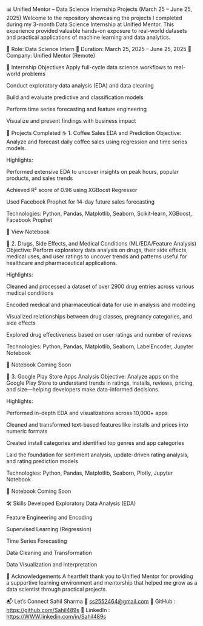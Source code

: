 📊 Unified Mentor – Data Science Internship Projects (March 25 – June 25, 2025)
Welcome to the repository showcasing the projects I completed during my 3-month Data Science Internship at Unified Mentor. This experience provided valuable hands-on exposure to real-world datasets and practical applications of machine learning and data analytics.

🧠 Role: Data Science Intern
📅 Duration: March 25, 2025 – June 25, 2025
🏢 Company: Unified Mentor (Remote)

🎯 Internship Objectives
Apply full-cycle data science workflows to real-world problems

Conduct exploratory data analysis (EDA) and data cleaning

Build and evaluate predictive and classification models

Perform time series forecasting and feature engineering

Visualize and present findings with business impact

📁 Projects Completed
☕ 1. Coffee Sales EDA and Prediction
Objective:
Analyze and forecast daily coffee sales using regression and time series models.

Highlights:

Performed extensive EDA to uncover insights on peak hours, popular products, and sales trends

Achieved R² score of 0.96 using XGBoost Regressor

Used Facebook Prophet for 14-day future sales forecasting

Technologies:
Python, Pandas, Matplotlib, Seaborn, Scikit-learn, XGBoost, Facebook Prophet

📎 View Notebook

💊 2. Drugs, Side Effects, and Medical Conditions (ML/EDA/Feature Analysis)
Objective:
Perform exploratory data analysis on drugs, their side effects, medical uses, and user ratings to uncover trends and patterns useful for healthcare and pharmaceutical applications.

Highlights:

Cleaned and processed a dataset of over 2900 drug entries across various medical conditions

Encoded medical and pharmaceutical data for use in analysis and modeling

Visualized relationships between drug classes, pregnancy categories, and side effects

Explored drug effectiveness based on user ratings and number of reviews

Technologies:
Python, Pandas, Matplotlib, Seaborn, LabelEncoder, Jupyter Notebook

📎 Notebook Coming Soon

📱 3. Google Play Store Apps Analysis
Objective:
Analyze apps on the Google Play Store to understand trends in ratings, installs, reviews, pricing, and size—helping developers make data-informed decisions.

Highlights:

Performed in-depth EDA and visualizations across 10,000+ apps

Cleaned and transformed text-based features like installs and prices into numeric formats

Created install categories and identified top genres and app categories

Laid the foundation for sentiment analysis, update-driven rating analysis, and rating prediction models

Technologies:
Python, Pandas, Matplotlib, Seaborn, Plotly, Jupyter Notebook

📎 Notebook Coming Soon

🛠️ Skills Developed
Exploratory Data Analysis (EDA)

Feature Engineering and Encoding

Supervised Learning (Regression)

Time Series Forecasting

Data Cleaning and Transformation

Data Visualization and Interpretation

🙌 Acknowledgements
A heartfelt thank you to Unified Mentor for providing a supportive learning environment and mentorship that helped me grow as a data scientist through practical projects.

📬 Let’s Connect
Sahil Sharma
📧 ss2552464@gmail.com
🔗 GitHub : https://github.com/Sahil489s
🔗 LinkedIn : https://WWW.linkedin.com/in/Sahil489s
